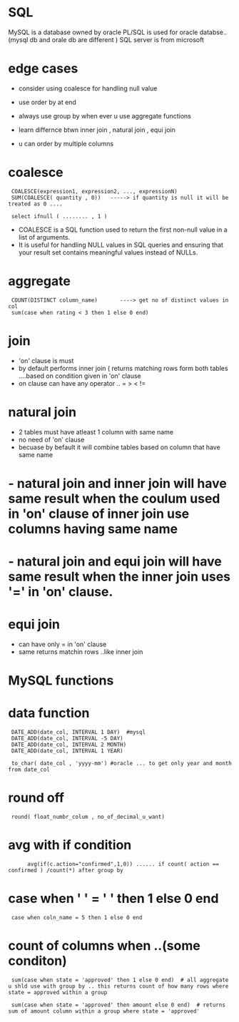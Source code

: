 # SQL

MySQL is a database owned by oracle
PL/SQL is used for oracle databse.. (mysql db and orale db are different )
SQL server is from microsoft


# edge cases
- consider using coalesce for handling null value
- use order by at end 

- always use group by when ever u use aggregate functions
- learn differnce btwn inner join , natural join , equi join
- u can order by multiple columns

# coalesce
     COALESCE(expression1, expression2, ..., expressionN)
     SUM(COALESCE( quantity , 0))   -----> if quantity is null it will be treated as 0 ....

     select ifnull ( ........ , 1 )
- COALESCE is a SQL function used to return the first non-null value in a list of arguments.  
- It is useful for handling NULL values in SQL queries and ensuring that your result set contains meaningful values instead of NULLs.

# aggregate
     COUNT(DISTINCT column_name)       ----> get no of distinct values in col
     sum(case when rating < 3 then 1 else 0 end)
     
# join
- 'on' clause is must
- by default performs inner join ( returns matching rows form both tables ....based on condition given in 'on' clause
- on clause can have any operator ..  = > < !=  

# natural join

- 2 tables must have atleast 1 column with same name
- no need of 'on' clause
- becuase by befault it will combine tables based on column that have same name

# - natural join and inner join will have same result when the coulum used in 'on' clause of inner join use columns having same name
# - natural join and equi join will have same result when the inner join uses '=' in 'on' clause.

# equi join

- can have only = in 'on' clause
- same returns matchin rows ..like inner join

# MySQL functions

# data function 
     
     DATE_ADD(date_col, INTERVAL 1 DAY)  #mysql
     DATE_ADD(date_col, INTERVAL -5 DAY)
     DATE_ADD(date_col, INTERVAL 2 MONTH)
     DATE_ADD(date_col, INTERVAL 1 YEAR)

     to_char( date_col , 'yyyy-mm') #oracle ... to get only year and month from date_col 
     
# round off
     round( float_numbr_colum , no_of_decimal_u_want)

# avg with if condition 
          avg(if(c.action="confirmed",1,0)) ...... if count( action == confirmed ) /count(*) after group by
 # case when ' ' = ' ' then 1 else 0 end 
     case when coln_name = 5 then 1 else 0 end 

 # count of columns when ..(some conditon)
     sum(case when state = 'approved' then 1 else 0 end)  # all aggregate u shld use with group by .. this returns count of how many rows where state = approved within a group

     sum(case when state = 'approved' then amount else 0 end)  # returns sum of amount column within a group where state = 'approved'
     
     
